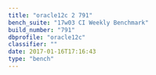 ```yaml
---
title: "oracle12c 2 791"
bench_suite: "17w03 CI Weekly Benchmark"
build_number: "791"
dbprofile: "oracle12c"
classifier: ""
date: 2017-01-16T17:16:43
type: "bench"
---
```

